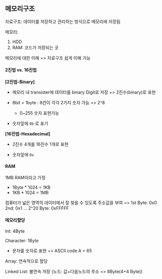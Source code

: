 ## 메모리구조

자료구조: 데이터를 저장하고 관리하는 방식으로 메모리에 저장됨

메모리:

1. HDD
2. RAM: 코드가 저장되는 곳

메모리에 대한 이해 => 자료구조 쉽게 이해 가능



#### 2진법 vs. 16진법

**[2진법-Binary]**

- 메모리 내 transister에 데이터를 binary Digit로 저장 => 2진수(binary)로 표현

- 8bit = 1byte : 8칸이 각각 2가지 숫자 가능 => 2^8
  - 0~255 숫자 표현가능

- 숫자앞에 `0b` 로 표기

**[16진법-Hexadecimal]**

- 2진수 4개를 16진수 1개로 표현

- 숫자앞에 `0x`



#### RAM

1MB RAM이라고 가정

- 1Byte * 1024 = 1KB
- 1KB * 1024 = 1MB

컴퓨터가 넓은 영역의 데이터에서 잘 찾을 수 있도록 주소값을 부여
=> 1st Byte: 0x0 2nd: 0x1 ... 2^20 Byte: 0xFFFFF



#### 메모리할당

Int: 4Byte

Character: 1Byte

- 문자를 숫자로 표현 => ASCII code
  A = 65

Array: 연속적으로 할당

Linked List: 불연속 저장 (노드: 값+다음노드의 주소 => 8Byte(4+4 Byte))
